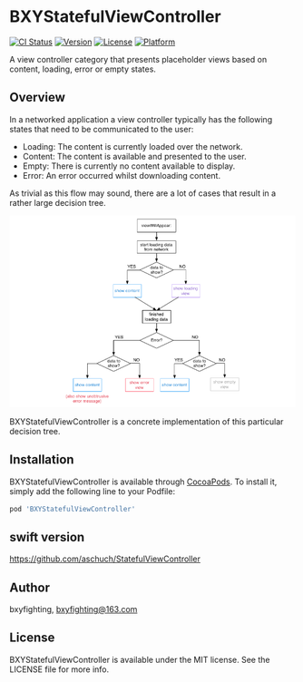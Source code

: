 # BXYStatefulViewController

[![CI Status](http://img.shields.io/travis/bxyfighting/BXYStatefulViewController.svg?style=flat)](https://travis-ci.org/bxyfighting/BXYStatefulViewController)
[![Version](https://img.shields.io/cocoapods/v/BXYStatefulViewController.svg?style=flat)](http://cocoapods.org/pods/BXYStatefulViewController)
[![License](https://img.shields.io/cocoapods/l/BXYStatefulViewController.svg?style=flat)](http://cocoapods.org/pods/BXYStatefulViewController)
[![Platform](https://img.shields.io/cocoapods/p/BXYStatefulViewController.svg?style=flat)](http://cocoapods.org/pods/BXYStatefulViewController)

A view controller category that presents placeholder views based on content, loading, error or empty states.

## Overview
In a networked application a view controller typically has the following states that need to be communicated to the user:

* Loading: The content is currently loaded over the network.
* Content: The content is available and presented to the user.
* Empty: There is currently no content available to display.
* Error: An error occurred whilst downloading content.

As trivial as this flow may sound, there are a lot of cases that result in a rather large decision tree.

![Decision Tree](decision_tree.png)

BXYStatefulViewController is a concrete implementation of this particular decision tree.

## Installation

BXYStatefulViewController is available through [CocoaPods](http://cocoapods.org). To install
it, simply add the following line to your Podfile:

```ruby
pod 'BXYStatefulViewController'
```

## swift version
https://github.com/aschuch/StatefulViewController

## Author

bxyfighting, bxyfighting@163.com

## License

BXYStatefulViewController is available under the MIT license. See the LICENSE file for more info.
